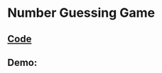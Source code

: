 # Number Guessing Game

## [Code](https://github.com/dylanbuchi/100-days-of-code/blob/main/src/day_12/number_guess.py)

## Demo:

<!-- <img src=https://user-images.githubusercontent.com/52018183/104222670-616b2d80-5421-11eb-90da-50d2fdcfb36f.gif width=600 >  -->
